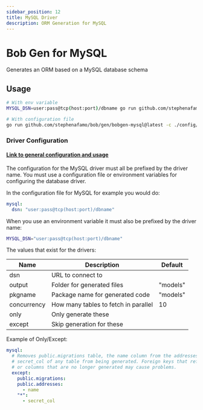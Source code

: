```yaml
---
sidebar_position: 12
title: MySQL Driver
description: ORM Generation for MySQL
---
```


# Bob Gen for MySQL

Generates an ORM based on a MySQL database schema

## Usage

```sh
# With env variable
MYSQL_DSN=user:pass@tcp(host:port)/dbname go run github.com/stephenafamo/bob/gen/bobgen-mysql@latest

# With configuration file
go run github.com/stephenafamo/bob/gen/bobgen-mysql@latest -c ./config/bobgen.yaml
```

### Driver Configuration

#### [Link to general configuration and usage](./configuration)

The configuration for the MySQL driver must all be prefixed by the driver name. You must use a configuration file or environment variables for configuring the database driver.

In the configuration file for MySQL for example you would do:

```yaml
mysql:
  dsn: "user:pass@tcp(host:port)/dbname"
```

When you use an environment variable it must also be prefixed by the driver name:

```sh
MYSQL_DSN="user:pass@tcp(host:port)/dbname"
```

The values that exist for the drivers:

| Name        | Description                          | Default  |
|-------------|--------------------------------------|----------|
| dsn         | URL to connect to                    |          |
| output      | Folder for generated files           | "models" |
| pkgname     | Package name for generated code      | "models" |
| concurrency | How many tables to fetch in parallel | 10       |
| only        | Only generate these                  |          |
| except      | Skip generation for these            |          |

Example of Only/Except:

```yaml
mysql:
  # Removes public.migrations table, the name column from the addresses table, and
  # secret_col of any table from being generated. Foreign keys that reference tables
  # or columns that are no longer generated may cause problems.
  except:
    public.migrations:
    public.addresses:
      - name
    "*":
      - secret_col
```
